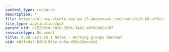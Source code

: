 ```yaml
---
content_type: resource
description: ''
file: https://ol-ocw-studio-app-qa.s3.amazonaws.com/courses/9-68-affect-neurobiological-psychological-and-sociocultural-counterparts-of-feelings-spring-2013/483fc0e5b20d565eac5ad85e28ece3a5_MIT9_68S13_Wrkg_grp_L1.pdf
file_type: application/pdf
parent_uid: e152b6cd-9020-399b-3442-a0f6e8b2e20f
resourcetype: Document
title: 9.68 Lecture 1 Notes - Working groups handout
uid: 483fc0e5-b20d-565e-ac5a-d85e28ece3a5
---
```

